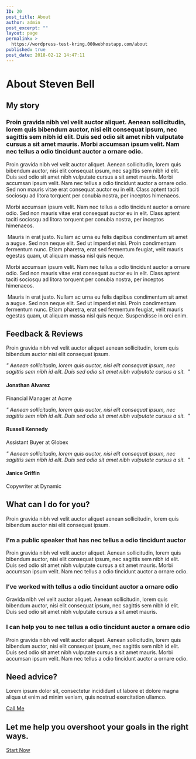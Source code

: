 ```yaml
---
ID: 20
post_title: About
author: admin
post_excerpt: ""
layout: page
permalink: >
  https://wordpress-test-kring.000webhostapp.com/about
published: true
post_date: 2018-02-12 14:47:11
---
```

<h1>About Steven Bell</h1>		
			<h2>My story</h2>		
		<h3>Proin gravida nibh vel velit auctor aliquet. Aenean sollicitudin, lorem quis bibendum auctor, nisi elit consequat ipsum, nec sagittis sem nibh id elit. Duis sed odio sit amet nibh vulputate cursus a sit amet mauris. Morbi accumsan ipsum velit. Nam nec tellus a odio tincidunt auctor a ornare odio.</h3><p>Proin gravida nibh vel velit auctor aliquet. Aenean sollicitudin, lorem quis bibendum auctor, nisi elit consequat ipsum, nec sagittis sem nibh id elit. Duis sed odio sit amet nibh vulputate cursus a sit amet mauris. Morbi accumsan ipsum velit. Nam nec tellus a odio tincidunt auctor a ornare odio. Sed non mauris vitae erat consequat auctor eu in elit. Class aptent taciti sociosqu ad litora torquent per conubia nostra, per inceptos himenaeos.</p><p>Morbi accumsan ipsum velit. Nam nec tellus a odio tincidunt auctor a ornare odio. Sed non mauris vitae erat consequat auctor eu in elit. Class aptent taciti sociosqu ad litora torquent per conubia nostra, per inceptos himenaeos.</p><p> Mauris in erat justo. Nullam ac urna eu felis dapibus condimentum sit amet a augue. Sed non neque elit. Sed ut imperdiet nisi. Proin condimentum fermentum nunc. Etiam pharetra, erat sed fermentum feugiat, velit mauris egestas quam, ut aliquam massa nisl quis neque.</p><p>Morbi accumsan ipsum velit. Nam nec tellus a odio tincidunt auctor a ornare odio. Sed non mauris vitae erat consequat auctor eu in elit. Class aptent taciti sociosqu ad litora torquent per conubia nostra, per inceptos himenaeos.</p><p> Mauris in erat justo. Nullam ac urna eu felis dapibus condimentum sit amet a augue. Sed non neque elit. Sed ut imperdiet nisi. Proin condimentum fermentum nunc. Etiam pharetra, erat sed fermentum feugiat, velit mauris egestas quam, ut aliquam massa nisl quis neque. Suspendisse in orci enim.</p>		
			<h2>Feedback &amp; Reviews</h2>		
		<p>Proin gravida nibh vel velit auctor aliquet aenean sollicitudin, lorem quis bibendum auctor nisi elit consequat ipsum.</p>		
		<p><em>" Aenean sollicitudin, lorem quis auctor, nisi elit consequat ipsum, nec sagittis sem nibh id elit. Duis sed odio sit amet nibh vulputate cursus a sit.  "</em></p>		
			<h4>Jonathan Alvarez</h4>		
			<p>Financial Manager at Acme</p>		
		<p><em>" Aenean sollicitudin, lorem quis auctor, nisi elit consequat ipsum, nec sagittis sem nibh id elit. Duis sed odio sit amet nibh vulputate cursus a sit.  "</em></p>		
			<h4>Russell Kennedy</h4>		
			<p>Assistant Buyer at Globex</p>		
		<p><em>" Aenean sollicitudin, lorem quis auctor, nisi elit consequat ipsum, nec sagittis sem nibh id elit. Duis sed odio sit amet nibh vulputate cursus a sit.  "</em></p>		
			<h4>Janice Griffin</h4>		
			<p>Copywriter at Dynamic</p>		
			<h2>What can I do for you?</h2>		
		<p>Proin gravida nibh vel velit auctor aliquet aenean sollicitudin, lorem quis bibendum auctor nisi elit consequat ipsum.</p>		
		<h3>I’m a public speaker that has nec tellus a odio tincidunt auctor</h3><p>Proin gravida nibh vel velit auctor aliquet. Aenean sollicitudin, lorem quis bibendum auctor, nisi elit consequat ipsum, nec sagittis sem nibh id elit. Duis sed odio sit amet nibh vulputate cursus a sit amet mauris. Morbi accumsan ipsum velit. Nam nec tellus a odio tincidunt auctor a ornare odio.</p>		
		<h3>I’ve worked with tellus a odio tincidunt auctor a ornare odio</h3><p>Gravida nibh vel velit auctor aliquet. Aenean sollicitudin, lorem quis bibendum auctor, nisi elit consequat ipsum, nec sagittis sem nibh id elit. Duis sed odio sit amet nibh vulputate cursus a sit amet mauris.</p>		
		<h3>I can help you to nec tellus a odio tincidunt auctor a ornare odio</h3><p>Proin gravida nibh vel velit auctor aliquet. Aenean sollicitudin, lorem quis bibendum auctor, nisi elit consequat ipsum, nec sagittis sem nibh id elit. Duis sed odio sit amet nibh vulputate cursus a sit amet mauris. Morbi accumsan ipsum velit. Nam nec tellus a odio tincidunt auctor a ornare odio.</p>		
			<h2>Need advice?</h2>		
		<p>Lorem ipsum dolor sit, consectetur incididunt ut labore et dolore magna aliqua ut enim ad minim veniam, quis nostrud exercitation ullamco.</p>		
			<a href="#">
						Call Me
					</a>
			<h2>Let me help you overshoot your goals in the right ways.</h2>		
			<a href="#">
						Start Now
					</a>